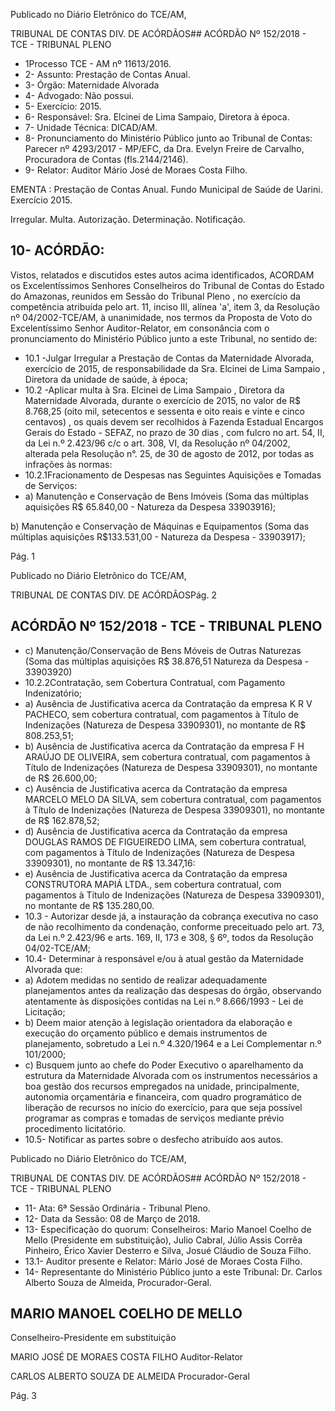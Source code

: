 Publicado  no  Diário Eletrônico do TCE/AM,

TRIBUNAL DE CONTAS DIV. DE  ACÓRDÃOS## ACÓRDÃO Nº 152/2018 - TCE - TRIBUNAL PLENO

- 1Processo TCE - AM nº 11613/2016.
- 2- Assunto: Prestação de Contas Anual.
- 3- Órgão: Maternidade Alvorada
- 4- Advogado: Não possui.
- 5- Exercício: 2015.
- 6- Responsável: Sra. Elcinei de Lima Sampaio, Diretora à época.
- 7- Unidade Técnica: DICAD/AM.
- 8- Pronunciamento  do Ministério  Público  junto  ao Tribunal  de Contas: Parecer  nº 4293/2017  -  MP/EFC,  da  Dra.  Evelyn  Freire  de  Carvalho,  Procuradora  de  Contas (fls.2144/2146).
- 9- Relator: Auditor Mário José de Moraes Costa Filho.

EMENTA : Prestação  de  Contas  Anual. Fundo Municipal de Saúde de Uarini. Exercício 2015.

Irregular. Multa. Autorização. Determinação. Notificação.

## 10- ACÓRDÃO:

Vistos, relatados e discutidos estes autos acima identificados, ACORDAM os Excelentíssimos Senhores Conselheiros do Tribunal de Contas do Estado do Amazonas, reunidos em Sessão do Tribunal Pleno , no exercício da competência atribuída pelo art. 11, inciso III,  alínea 'a', item 3, da Resolução nº 04/2002-TCE/AM, à unanimidade, nos termos da Proposta de Voto do Excelentíssimo Senhor Auditor-Relator, em consonância com o pronunciamento do Ministério Público junto a este Tribunal, no sentido de:

- 10.1 -Julgar  Irregular a  Prestação  de  Contas  da  Maternidade  Alvorada, exercício  de  2015,  de  responsabilidade  da Sra.  Elcinei  de  Lima Sampaio , Diretora da unidade de saúde, à época;
- 10.2 -Aplicar multa à Sra. Elcinei de  Lima  Sampaio , Diretora da Maternidade  Alvorada,  durante  o  exercício  de  2015,  no valor  de R$ 8.768,25  (oito  mil,  setecentos  e  sessenta  e  oito  reais  e  vinte  e cinco centavos) , os quais devem ser recolhidos à Fazenda Estadual Encargos Gerais do Estado - SEFAZ, no prazo de 30 dias , com fulcro no art. 54,  II,  da  Lei  n.º  2.423/96 c/c o art. 308,  VI, da Resolução nº 04/2002, alterada pela Resolução n°. 25, de 30 de agosto de 2012, por todas as infrações às normas:
- 10.2.1Fracionamento  de  Despesas  nas  Seguintes  Aquisições  e Tomadas de Serviços:
- a) Manutenção e Conservação de Bens Imóveis (Soma das múltiplas aquisições R$ 65.840,00 - Natureza da Despesa 33903916);

b) Manutenção e Conservação de Máquinas e Equipamentos (Soma das múltiplas aquisições R$133.531,00 - Natureza da Despesa - 33903917);

Pág. 1

Publicado  no  Diário Eletrônico do TCE/AM,

TRIBUNAL DE CONTAS DIV. DE  ACÓRDÃOSPág. 2

## ACÓRDÃO Nº 152/2018 - TCE - TRIBUNAL PLENO

- c) Manutenção/Conservação  de  Bens  Móveis  de  Outras Naturezas  (Soma  das múltiplas  aquisições R$  38.876,51  Natureza da Despesa - 33903920)
- 10.2.2Contratação, sem Cobertura Contratual, com Pagamento Indenizatório;
- a) Ausência de Justificativa acerca da Contratação da empresa K R V PACHECO, sem cobertura contratual, com pagamentos à Título  de  Indenizações  (Natureza  de  Despesa  33909301),  no montante de R$ 808.253,51;
- b) Ausência de Justificativa acerca da Contratação da empresa F  H  ARAÚJO  DE  OLIVEIRA,  sem  cobertura  contratual,  com pagamentos  à  Título  de  Indenizações  (Natureza  de  Despesa 33909301), no montante de R$ 26.600,00;
- c) Ausência de Justificativa acerca da Contratação da empresa MARCELO  MELO  DA  SILVA,  sem  cobertura  contratual,  com pagamentos  à  Título  de  Indenizações  (Natureza  de  Despesa 33909301), no montante de R$ 162.878,52;
- d) Ausência de Justificativa acerca da Contratação da empresa DOUGLAS  RAMOS  DE  FIGUEIREDO  LIMA,  sem  cobertura contratual, com pagamentos à Título de Indenizações (Natureza de Despesa 33909301), no montante de R$ 13.347,16:
- e) Ausência de Justificativa acerca da Contratação da empresa CONSTRUTORA MAPIÁ LTDA., sem cobertura contratual, com pagamentos  à  Título  de  Indenizações  (Natureza  de  Despesa 33909301), no montante de R$ 135.280,00.
- 10.3 -  Autorizar desde já, a instauração da cobrança executiva no caso de não recolhimento da condenação, conforme preceituado pelo art. 73, da Lei n.º 2.423/96 e arts. 169, II, 173 e 308, § 6º, todos da Resolução 04/02-TCE/AM;
- 10.4- Determinar à responsável e/ou à atual gestão da Maternidade Alvorada que:
- a) Adotem medidas no sentido de realizar adequadamente planejamentos antes da realização das despesas do órgão, observando atentamente às disposições contidas na Lei n.º 8.666/1993 - Lei de Licitação;
- b) Deem  maior  atenção  à  legislação  orientadora  da  elaboração  e execução do orçamento público e demais instrumentos de planejamento, sobretudo  a Lei n.º 4.320/1964 e a Lei Complementar n.º 101/2000;
- c) Busquem  junto  ao  chefe  do  Poder  Executivo  o  aparelhamento  da estrutura da Maternidade Alvorada com os instrumentos necessários a boa  gestão  dos  recursos  empregados  na  unidade,  principalmente, autonomia  orçamentária  e  financeira,  com  quadro  programático  de liberação  de  recursos  no  início  do  exercício,  para  que  seja  possível programar as compras e tomadas de serviços mediante prévio procedimento licitatório.
- 10.5-   Notificar as partes sobre o desfecho atribuído aos autos.

Publicado  no  Diário Eletrônico do TCE/AM,

TRIBUNAL DE CONTAS DIV. DE  ACÓRDÃOS## ACÓRDÃO Nº 152/2018 - TCE - TRIBUNAL PLENO

- 11- Ata: 6ª Sessão Ordinária - Tribunal Pleno.
- 12-  Data da Sessão: 08 de Março de 2018.
- 13-  Especificação do quorum: Conselheiros: Mario Manoel Coelho de Mello (Presidente em substituição), Julio Cabral,  Júlio  Assis Corrêa Pinheiro, Érico Xavier Desterro e Silva, Josué Cláudio de Souza Filho.
- 13.1- Auditor presente e Relator: Mário José de Moraes Costa Filho.
- 14-  Representante  do  Ministério  Público  junto  a  este  Tribunal: Dr. Carlos  Alberto Souza de Almeida, Procurador-Geral.

## MARIO MANOEL COELHO DE MELLO

Conselheiro-Presidente em substituição

MARIO JOSÉ DE MORAES COSTA FILHO Auditor-Relator

CARLOS ALBERTO SOUZA DE ALMEIDA Procurador-Geral

Pág. 3